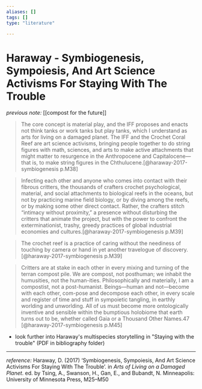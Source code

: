 ```yaml
---
aliases: []
tags: []
type: "literature"

---
```


# Haraway - Symbiogenesis, Sympoiesis, And Art Science Activisms For Staying With The Trouble

_previous note:_ [[compost for the future]]

> The core concept is material play, and the IFF proposes and enacts not think tanks or work tanks but play tanks, which I understand as arts for living on a damaged planet. The IFF and the Crochet Coral Reef are art science activisms, bringing people together to do string figures with math, sciences, and arts to make active attachments that might matter to resurgence in the Anthropocene and Capitalocene—that is, to make string figures in the Chthulucene.[@haraway-2017-symbiogenesis p.M38]

> Infecting each other and anyone who comes into contact with their fibrous critters, the thousands of crafters crochet psychological, material, and social attachments to biological reefs in the oceans, but not by practicing marine field biology, or by diving among the reefs, or by making some other direct contact. Rather, the crafters stitch “intimacy without proximity,” a presence without disturbing the critters that animate the project, but with the power to confront the exterminationist, trashy, greedy practices of global industrial economies and cultures.[@haraway-2017-symbiogenesis p.M39]

> The crochet reef is a practice of caring without the neediness of touching by camera or hand in yet another travelogue of discovery.[@haraway-2017-symbiogenesis p.M39]

> Critters are at stake in each other in every mixing and turning of the terran compost pile. We are compost, not posthuman; we inhabit the humusities, not the human-ities. Philosophically and materially, I am a compostist, not a post-humanist. Beings—human and not—become with each other, com-pose and decompose each other, in every scale and register of time and stuff in sympoietic tangling, in earthly worlding and unworlding. All of us must become more ontologically inventive and sensible within the bumptious holobiome that earth turns out to be, whether called Gaia or a Thousand Other Names.47 [@haraway-2017-symbiogenesis p.M45]


- look further into Haraway's multispecies storytelling in "Staying with the trouble" (PDF in bibliography folder)

---

_reference:_ Haraway, D. (2017) ‘Symbiogenesis, Sympoiesis, And Art Science Activisms For Staying With The Trouble’. in _Arts of Living on a Damaged Planet_. ed. by Tsing, A., Swanson, H., Gan, E., and Bubandt, N. Minneapolis: University of Minnesota Press, M25–M50